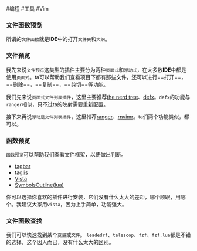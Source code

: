 #编程 #工具 #Vim
### 文件函数预览

所谓的`文件函数`就是**IDE**中的打开`文件夹`和`大纲`。

### 文件预览

我先来说`文件预览`这类型的插件主要分为两种`页面式`和`浮动式`，在大多数**IDE**中都是使用`页面式`。ta可以帮助我们查看项目下都有那些文件，还可以进行==打开==，==删除==，==复制==，==剪切==等功能。

我们先来说`页面式文件列表插件`，这里主要推荐[the nerd tree](https://link.zhihu.com/?target=https%3A//github.com/vim-scripts/The-NERD-tree)、[defx](https://link.zhihu.com/?target=https%3A//github.com/Shougo/defx.nvim)。`defx`的功能与`ranger`相似，只不过ta的映射需要重新配置。

接下来再说`浮动是文件列表插件`，这里推荐[ranger](https://link.zhihu.com/?target=https%3A//github.com/ranger/ranger)、[rnvimr](https://link.zhihu.com/?target=https%3A//github.com/kevinhwang91/rnvimr)。ta们两个功能类似，都可以。

### 函数预览

`函数预览`可以帮助我们查看文件框架，以便做出判断。

-   [tagbar](https://link.zhihu.com/?target=https%3A//github.com/preservim/tagbar)
-   [taglis](https://link.zhihu.com/?target=https%3A//github.com/vim-scripts/taglist.vim)
-   [Vista](https://link.zhihu.com/?target=https%3A//github.com/liuchengxu/vista.vim)
-   [SymbolsOutline(lua)](https://link.zhihu.com/?target=https%3A//github.com/nvim-lualine/lualine.nvim)

你可以选择你喜欢的插件进行安装，它们没有什么太大的差距，哪个顺眼，用哪个。我建议大家用`vista`，因为上手简单，功能强大。

### 文件函数查找

我们可以快速找到某个`变量`或`文件`。 `leadedrf`、`telescop`、`fzf`、`fzf.lua`都是不错的选择，这个因人而已，没有什么太大的区别。
